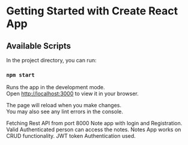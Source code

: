 # Getting Started with Create React App

## Available Scripts

In the project directory, you can run:

### `npm start`

Runs the app in the development mode.\
Open [http://localhost:3000](http://localhost:3000) to view it in your browser.

The page will reload when you make changes.\
You may also see any lint errors in the console.

Fetching Rest API from port 8000
Note app with login and Registration.
Valid Authenticated person can access the notes.
Notes App works on CRUD functionality.
JWT token Authentication used.

